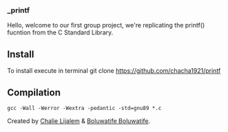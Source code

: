 ### _printf

Hello, welcome to our first group project, we're replicating the printf() fucntion from the C Standard Library.




## Install
To install execute in terminal
git clone https://github.com/chacha1921/printf

## Compilation

``gcc -Wall -Werror -Wextra -pedantic -std=gnu89 *.c``



Created by [Chalie Lijalem](https://github.com/chacha1921/) & [Boluwatife Boluwatife](https://github.com/Beautyoflagos/).
